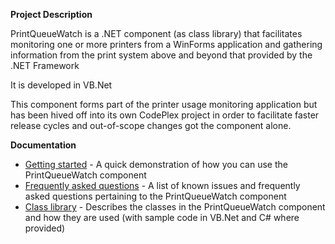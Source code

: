 **Project Description**

PrintQueueWatch is a .NET component (as class library) that facilitates monitoring one or more printers from a WinForms application and gathering information from the print system above and beyond that provided by the .NET Framework

It is developed in VB.Net 


This component forms part of the printer usage monitoring application but has been hived off into its own CodePlex project in order to facilitate faster release cycles and out-of-scope changes got the component alone.

**Documentation**
* [Getting started](Getting-started.md) - A quick demonstration of how you can use the PrintQueueWatch component
* [Frequently asked questions](Frequently-asked-questions.md) - A list of known issues and frequently asked questions pertaining to the PrintQueueWatch component
* [Class library](Class-library.md) - Describes the classes in the PrintQueueWatch component and how they are used (with sample code in VB.Net and C# where provided)
